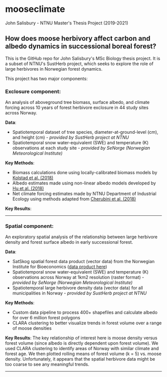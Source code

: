# mooseclimate
John Salisbury - NTNU Master's Thesis Project (2019-2021)

## How does moose herbivory affect carbon and albedo dynamics in successional boreal forest?

This is the GitHub repo for John Salisbury's MSc Biology thesis project. It is a subset of NTNU's SustHerb project, which seeks to explore the role of large herbivores in Norwegian forest dynamics. 

This project has two major components:

### Exclosure component:
An analysis of aboveground tree biomass, surface albedo, and climate forcing across 10 years of forest herbivore exclosure in 44 study sites across Norway. 

**Data**:
* Spatiotemporal dataset of tree species, diameter-at-ground-level (cm), and height (cm) - *provided by SustHerb project at NTNU*
* Spatiotemporal snow water-equivalent (SWE) and temperature (K) observations at each study site - *provided by SeNorge (Norwegian Meteorological Institute)*

**Key Methods**:
* Biomass calculations done using locally-calibrated biomass models by [Kolstad et al. (2018)](https://link.springer.com/article/10.1007/s10021-017-0202-4)
* Albedo estimates made using non-linear albedo models developed by [Hu et al. (2018)](https://agupubs.onlinelibrary.wiley.com/doi/full/10.1029/2018MS001403)
* Net climate forcing estimates made by NTNU Department of Industrial Ecology using methods adapted from [Cherubini et al. (2018)](https://www.tandfonline.com/doi/abs/10.1080/1747423X.2018.1529831?journalCode=tlus20)

**Key Results**:



---

### Spatial component: 
An exploratory spatial analysis of the relationship between large herbivore density and forest surface albedo in early successional forest.

**Data**:
* SatSkog spatial forest data product (vector data) from the Norwegian Institute for Bioeconomics ([data product here](https://www.nibio.no/tema/skog/kart-over-skogressurser/satskog))
* Spatiotemporal snow water-equivalent (SWE) and temperature (K) observations across Norway at 1km2 resolution (raster format) - *provided by SeNorge (Norwegian Meteorological Institute)*
* Spatiotemporal large herbivore density data (vector data) for all municipalities in Norway - *provided by SustHerb project at NTNU*

**Key Methods**:
* Custom data pipeline to process 400+ shapefiles and calculate albedo for over 6 million forest polygons
* CLARA clustering to better visualize trends in forest volume over a range of moose densities

**Key Results**:
The key relationship of interest here is moose density versus forest volume (since albedo is directly dependent upon forest volume). We used CLARA clustering to identify areas of Norway with similar climate and forest age. We then plotted rolling means of forest volume (k = 5) vs. moose density. Unfortunately, it appears that the spatial herbivore data might be too coarse to see any meaningful trends.




---
